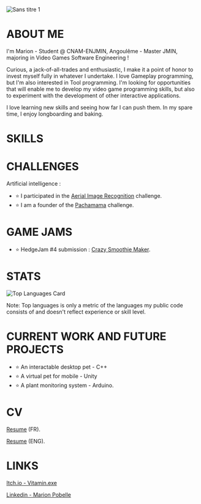 ![Sans titre 1](https://github.com/marionpobelle/marionpobelle/assets/112869026/30edfb38-b794-4fb2-a718-d560bb4fb1b7)

# ABOUT ME

I'm Marion - Student @ CNAM-ENJMIN, Angoulême - Master JMIN, majoring in Video Games Software Engineering !

Curious, a jack-of-all-trades and enthusiastic, I make it a point of honor to invest myself fully in whatever I undertake. I love Gameplay programming, but I'm also interested in Tool programming. I'm looking for opportunities that will enable me to develop my video game programming skills, but also to experiment with the development of other interactive applications.

I love learning new skills and seeing how far I can push them. In my spare time, I enjoy longboarding and baking.

# SKILLS



# CHALLENGES

Artificial intelligence :
- ⭐ I participated in the [Aerial Image Recognition](https://codalab.lisn.upsaclay.fr/competitions/573) challenge.
- ⭐ I am a founder of the [Pachamama](https://codalab.lisn.upsaclay.fr/competitions/1447) challenge.

# GAME JAMS

- ⭐ HedgeJam #4 submission : [Crazy Smoothie Maker](https://maerys.itch.io/crazy-smoothie-maker).

# STATS

![Top Languages Card](https://github-readme-stats.vercel.app/api/top-langs/?username=marionpobelle&layout=compact)

Note: Top languages is only a metric of the languages my public code consists of and doesn't reflect experience or skill level.


# CURRENT WORK AND FUTURE PROJECTS

- ⭐ An interactable desktop pet - C++
- ⭐ A virtual pet for mobile - Unity
- ⭐ A plant monitoring system - Arduino.

# CV

[Resume](CV_Marion_Pobelle_SAFE.pdf) (FR).

[Resume](Resume_Marion_Pobelle_SAFE.pdf) (ENG).

# LINKS

[Itch.io - Vitamin.exe](https://vitaminexe.itch.io/)

[Linkedin - Marion Pobelle](https://www.linkedin.com/in/marion-pobelle-07639224b/)



